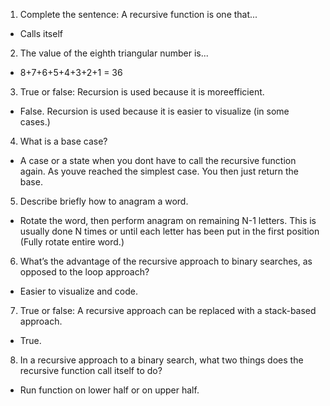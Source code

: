 1. Complete the sentence: A recursive function is one that... 
- Calls itself
2. The value of the eighth triangular number is...
- 8+7+6+5+4+3+2+1 = 36
3. True or false: Recursion is used because it is moreefficient.
- False. Recursion is used because it is easier to visualize (in some cases.)
4. What is a base case?
- A case or a state when you dont have to call the recursive function again. As youve reached the simplest case. You then just return the base.
5. Describe briefly how to anagram a word.
- Rotate the word, then perform anagram on remaining N-1 letters. This is usually done N times or until each letter has been put in the first position (Fully rotate entire word.)
6. What’s the advantage of the recursive approach to binary searches, as opposed to the loop approach?
- Easier to visualize and code.
7. True or false: A recursive approach can be replaced with a stack-based approach.
- True.
8. In a recursive approach to a binary search, what two things does the recursive function call itself to do?
- Run function on lower half or on upper half.
